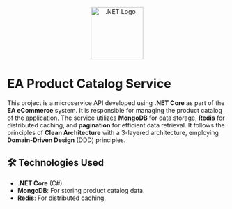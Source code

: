 
<p align="center">
  <a href="https://dotnet.microsoft.com/" target="blank"><img src="https://upload.wikimedia.org/wikipedia/commons/e/ee/.NET_Core_Logo.svg" width="120" alt=".NET Logo" /></a>
</p>


# EA Product Catalog Service

This project is a microservice API developed using **.NET Core** as part of the **EA eCommerce** system. It is responsible for managing the product catalog of the application. The service utilizes **MongoDB** for data storage, **Redis** for distributed caching, and **pagination** for efficient data retrieval. It follows the principles of **Clean Architecture** with a 3-layered architecture, employing **Domain-Driven Design** (DDD) principles.


## 🛠️ Technologies Used

- **.NET Core** (C#)
- **MongoDB**: For storing product catalog data.
- **Redis**: For distributed caching.
